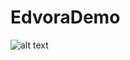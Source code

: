 # EdvoraDemo
![alt text](https://github.com/rahulon12/EdvoraDemo/main/Screenshots/Screenshot1.png?raw=true)
